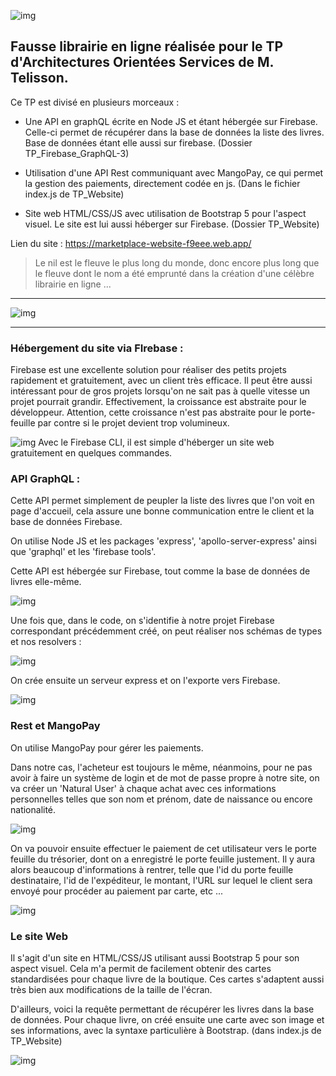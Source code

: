 
![img](./readmesrc/LeNil.png)

## Fausse librairie en ligne réalisée pour le TP d'Architectures Orientées Services de M. Telisson.

Ce TP est divisé en plusieurs morceaux :
- Une API en graphQL écrite en Node JS et étant hébergée sur Firebase.
Celle-ci permet de récupérer dans la base de données la liste des livres. Base de données étant elle aussi sur firebase.
(Dossier TP_Firebase_GraphQL-3)

- Utilisation d'une API Rest communiquant avec MangoPay, ce qui permet la gestion des paiements, directement codée en js.
(Dans le fichier index.js de TP_Website)

- Site web HTML/CSS/JS avec utilisation de Bootstrap 5 pour l'aspect visuel.
Le site est lui aussi héberger sur Firebase.
(Dossier TP_Website)

Lien du site :
https://marketplace-website-f9eee.web.app/

>Le nil est le fleuve le plus long du monde, donc encore plus long que le fleuve dont le nom a été emprunté dans la création d'une célèbre librairie en ligne ...

---
![img](./readmesrc/LeNilHome.png)

---

### Hébergement du site via FIrebase :

Firebase est une excellente solution pour réaliser des petits projets rapidement et gratuitement, avec un client très efficace.
Il peut être aussi intéressant pour de gros projets lorsqu'on ne sait pas à quelle vitesse un projet pourrait grandir. Effectivement, la croissance est abstraite pour le développeur.
Attention, cette croissance n'est pas abstraite pour le porte-feuille par contre si le projet devient trop volumineux.

![img](./readmesrc/firebaseDeploy.png)
Avec le Firebase CLI, il est simple d'héberger un site web gratuitement en quelques commandes.

### API GraphQL :

Cette API permet simplement de peupler la liste des livres que l'on voit en page d'accueil, cela assure une bonne communication entre le client et la base de données Firebase.

On utilise Node JS et les packages 'express', 'apollo-server-express' ainsi que 'graphql' et les 'firebase tools'.

Cette API est hébergée sur Firebase, tout comme la base de données de livres elle-même.

![img](./readmesrc/GraphQLimports.png)

Une fois que, dans le code, on s'identifie à notre projet Firebase correspondant précédemment créé, on peut réaliser nos schémas de types et nos resolvers : 

![img](./readmesrc/GraphQLTypes.png)

On crée ensuite un serveur express et on l'exporte vers Firebase.

![img](./readmesrc/ExpressServ.png)

### Rest et MangoPay

On utilise MangoPay pour gérer les paiements.

Dans notre cas, l'acheteur est toujours le même, néanmoins, pour ne pas avoir à faire un système de login et de mot de passe propre à notre site, on va créer un 'Natural User' à chaque achat avec ces informations personnelles telles que son nom et prénom, date de naissance ou encore nationalité.

![img](./readmesrc/createUser.png)

On va pouvoir ensuite effectuer le paiement de cet utilisateur vers le porte feuille du trésorier, dont on a enregistré le porte feuille justement.
Il y aura alors beaucoup d'informations à rentrer, telle que l'id du porte feuille destinataire, l'id de l'expéditeur, le montant, l'URL sur lequel le client sera envoyé pour procéder au paiement par carte, etc ...

![img](./readmesrc/paiementMangoPay.png)


### Le site Web

Il s'agit d'un site en HTML/CSS/JS utilisant aussi Bootstrap 5 pour son aspect visuel. Cela m'a permit de facilement obtenir des cartes standardisées pour chaque livre de la boutique. Ces cartes s'adaptent aussi très bien aux modifications de la taille de l'écran.

D'ailleurs, voici la requête permettant de récupérer les livres dans la base de données. Pour chaque livre, on créé ensuite une carte avec son image et ses informations, avec la syntaxe particulière à Bootstrap. (dans index.js de TP_Website)

![img](./readmesrc/graphQLClient.png)



